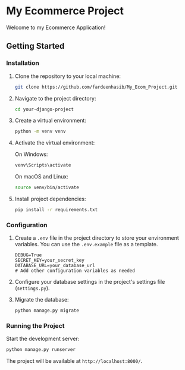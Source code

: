 # My Ecommerce Project

Welcome to my Ecommerce Application!


## Getting Started

### Installation

1. Clone the repository to your local machine:

   ```bash
   git clone https://github.com/fardeenhasib/My_Ecom_Project.git
   ```

2. Navigate to the project directory:

   ```bash
   cd your-django-project
   ```

3. Create a virtual environment:

   ```bash
   python -m venv venv
   ```

4. Activate the virtual environment:

   On Windows:

   ```bash
   venv\Scripts\activate
   ```

   On macOS and Linux:

   ```bash
   source venv/bin/activate
   ```

5. Install project dependencies:

   ```bash
   pip install -r requirements.txt
   ```

### Configuration

1. Create a `.env` file in the project directory to store your environment variables. You can use the `.env.example` file as a template.

   ```env
   DEBUG=True
   SECRET_KEY=your_secret_key
   DATABASE_URL=your_database_url
   # Add other configuration variables as needed
   ```

2. Configure your database settings in the project's settings file (`settings.py`).

3. Migrate the database:

   ```bash
   python manage.py migrate
   ```

### Running the Project

Start the development server:

```bash
python manage.py runserver
```

The project will be available at `http://localhost:8000/`.
